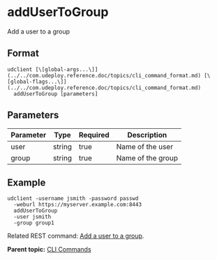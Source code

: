 # addUserToGroup

Add a user to a group

## Format

```
udclient [\[global-args...\]](../../com.udeploy.reference.doc/topics/cli_command_format.md) [\[global-flags...\]](../../com.udeploy.reference.doc/topics/cli_command_format.md)
  addUserToGroup [parameters]
```

## Parameters

|Parameter|Type|Required|Description|
|---------|----|--------|-----------|
|user|string|true|Name of the user|
|group|string|true|Name of the group|

## Example

```
udclient -username jsmith -password passwd 
  -weburl https://myserver.example.com:8443
  addUserToGroup 
  -user jsmith
  -group group1
```

Related REST command: [Add a user to a group](rest_cli_group_adduser_put.md).

**Parent topic:** [CLI Commands](../../com.udeploy.reference.doc/topics/cli_commands.md)

